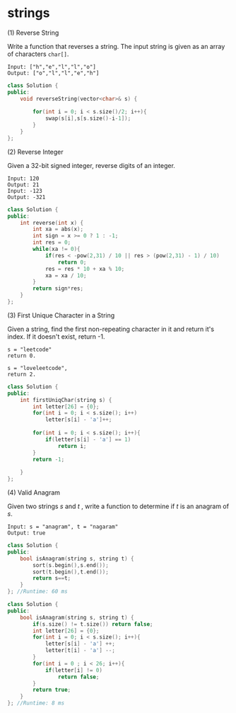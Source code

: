 # strings

(1) Reverse String

Write a function that reverses a string. The input string is given as an array of characters `char[]`.

```
Input: ["h","e","l","l","o"]
Output: ["o","l","l","e","h"]
```

```C++
class Solution {
public:
    void reverseString(vector<char>& s) {
        
        for(int i = 0; i < s.size()/2; i++){
            swap(s[i],s[s.size()-i-1]);
        }
    }
};
```

(2) Reverse Integer

Given a 32-bit signed integer, reverse digits of an integer.

```
Input: 120
Output: 21
Input: -123
Output: -321
```

```C++
class Solution {
public:
    int reverse(int x) {
        int xa = abs(x);
        int sign = x >= 0 ? 1 : -1;
        int res = 0;
        while(xa != 0){
            if(res < -pow(2,31) / 10 || res > (pow(2,31) - 1) / 10)
                return 0;
            res = res * 10 + xa % 10;
            xa = xa / 10;
        }
        return sign*res;
    }
};
```

(3)  First Unique Character in a String

Given a string, find the first non-repeating character in it and return it's index. If it doesn't exist, return -1.

```
s = "leetcode"
return 0.

s = "loveleetcode",
return 2.
```

```C++
class Solution {
public:
    int firstUniqChar(string s) {
        int letter[26] = {0};
        for(int i = 0; i < s.size(); i++)
            letter[s[i] - 'a']++;
        
        for(int i = 0; i < s.size(); i++){
            if(letter[s[i] - 'a'] == 1)
                return i;
        }
        return -1;
            
    }
};
```

(4) Valid Anagram

Given two strings *s* and *t* , write a function to determine if *t* is an anagram of *s*.

```
Input: s = "anagram", t = "nagaram"
Output: true
```

```C++
class Solution {
public:
    bool isAnagram(string s, string t) {
        sort(s.begin(),s.end());
        sort(t.begin(),t.end());      
        return s==t;
    }
}; //Runtime: 60 ms
```

```C++
class Solution {
public:
    bool isAnagram(string s, string t) {
        if(s.size() != t.size()) return false;
        int letter[26] = {0};
        for(int i = 0; i < s.size(); i++){
            letter[s[i] - 'a'] ++;
            letter[t[i] - 'a'] --;
        }
        for(int i = 0 ; i < 26; i++){
            if(letter[i] != 0)
                return false;
        }
        return true;
    }
}; //Runtime: 8 ms
```

